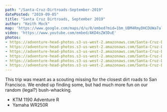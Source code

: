 ```yaml
---
path: "/Santa-Cruz-Dirtroads-September-2019"
datePosted: "2019-09-05"
title: "Santa Cruz Dirtroads, September 2019"
author: "Keith Mock"
map: 'https://www.google.com/maps/d/u/0/embed?mid=1bm_UBM4RmyDHCDUWa7ale2olWkCwJ0Ak'
video: 'https://www.youtube.com/embed/AKD4sZW3DuE'
photos:
- https://adventure-head-photos.s3-us-west-2.amazonaws.com/Santa-Cruz-Dirtroads-September-2019/IMG_3061.jpeg
- https://adventure-head-photos.s3-us-west-2.amazonaws.com/Santa-Cruz-Dirtroads-September-2019/IMG_3021.jpeg
- https://adventure-head-photos.s3-us-west-2.amazonaws.com/Santa-Cruz-Dirtroads-September-2019/IMG_3068.jpeg
- https://adventure-head-photos.s3-us-west-2.amazonaws.com/Santa-Cruz-Dirtroads-September-2019/IMG_3070.jpeg
- https://adventure-head-photos.s3-us-west-2.amazonaws.com/Santa-Cruz-Dirtroads-September-2019/IMG_3081.jpeg
- https://adventure-head-photos.s3-us-west-2.amazonaws.com/Santa-Cruz-Dirtroads-September-2019/IMG_3082.jpeg
---
```


This trip was meant as a scouting missing for the closest dirt roads to San Francisco. We ended up finding some, but had much more fun on our random (legal?) bush-whacking.

- KTM 1190 Adventure R
- Yamaha WR250R